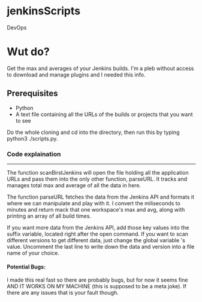 # jenkinsScripts
DevOps

# Wut do?
Get the max and averages of your Jenkins builds. I'm a pleb without access to download and manage plugins and I needed this info.

## Prerequisites
* Python
* A text file containing all the URLs of the builds or projects that you want to see

Do the whole cloning and cd into the directory, then run this by typing python3 ./scripts.py.


### Code explaination 
___
The function scanBirstJenkins will open the file holding all the application URLs and pass them into the only other function, parseURL. 
It tracks and manages total max and average of all the data in here.

The function parseURL fetches the data from the Jenkins API and formats it where we can manipulate and play with it.
I convert the miliseconds to minutes and return mack that one workspace's max and avg, along with printing an array of all build times.

If you want more data from the Jenkins API, add those key values into the suffix variable, located right after the open command.
If you want to scan different versions to get different data, just change the global variable <version>'s value.
Uncomment the last line to write down the data and version into a file name of your choice.

#### Potential Bugs:
I made this real fast so there are probably bugs, but for now it seems fine AND IT WORKS ON MY MACHINE (this is supposed to be a meta joke).
If there are any issues that is your fault though. 
